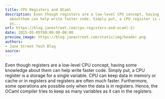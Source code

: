 ```yaml
---
title: CPU Registers and OCaml
description: Even though registers are a low-level CPU concept, having some knowledge
  aboutthem can help write faster code. Simply put, a CPU register is a storage for
  as...
url: https://blog.janestreet.com/cpu-registers-and-ocaml-2/
date: 2015-05-05T00:00:00-00:00
preview_image: https://blog.janestreet.com/static/img/header.png
authors:
- Jane Street Tech Blog
source:
---
```


<p>Even though registers are a low-level CPU concept, having some knowledge about
them can help write faster code. Simply put, a CPU register is a storage for a
single variable. CPU can keep data in memory or cache or in registers and
registers are often much faster. Furthermore, some operations are possible only
when the data is in registers. Hence, the OCaml compiler tries to keep as many
variables as it can in the registers.</p>


